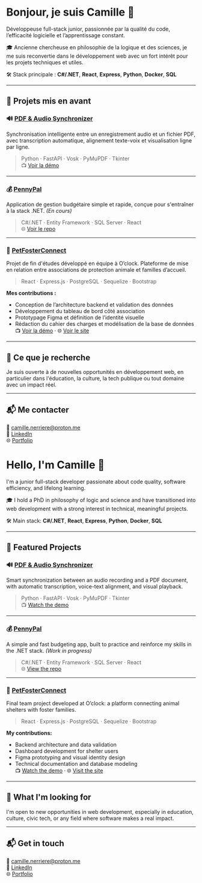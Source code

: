 # Bonjour, je suis Camille 👋

Développeuse full-stack junior, passionnée par la qualité du code, l’efficacité logicielle et l’apprentissage constant.

🎓 Ancienne chercheuse en philosophie de la logique et des sciences, je me suis reconvertie dans le développement web avec un fort intérêt pour les projets techniques et utiles.

🛠️ Stack principale : **C#/.NET**, **React**, **Express**, **Python**, **Docker**, **SQL**

---

## 🚀 Projets mis en avant

### 🔊 [PDF & Audio Synchronizer](https://github.com/CamilleNerriere/Pdf-Audio-Synchronizer)  
Synchronisation intelligente entre un enregistrement audio et un fichier PDF, avec transcription automatique, alignement texte-voix et visualisation ligne par ligne.

> Python · FastAPI · Vosk · PyMuPDF · Tkinter  
📺 [Voir la démo](https://www.youtube.com/watch?v=N4dsNjVjd44)

---

### 💰 [PennyPal](https://github.com/CamilleNerriere/PennyPalAPI)  
Application de gestion budgétaire simple et rapide, conçue pour s'entraîner à la stack .NET. *(En cours)*

> C#/.NET · Entity Framework · SQL Server · React  
🌐 [Voir le repo](https://github.com/CamilleNerriere/PennyPalAPI)

---

### 🐾 [PetFosterConnect](https://github.com/CamilleNerriere/PetFosterConnect)  
Projet de fin d'études développé en équipe à O’clock. Plateforme de mise en relation entre associations de protection animale et familles d’accueil.

> React · Express.js · PostgreSQL · Sequelize · Bootstrap

**Mes contributions :**
- Conception de l’architecture backend et validation des données
- Développement du tableau de bord côté association
- Prototypage Figma et définition de l’identité visuelle
- Rédaction du cahier des charges et modélisation de la base de données  
📺 [Voir la démo](https://youtu.be/bf4QWnOiBJs) · 🌐 [Voir le site](https://petfosterconnect.onrender.com/)

---

## 🤝 Ce que je recherche

Je suis ouverte à de nouvelles opportunités en développement web, en particulier dans l'éducation, la culture, la tech publique ou tout domaine avec un impact réel.

---

## 📬 Me contacter

📧 camille.nerriere@proton.me  
💼 [LinkedIn](https://www.linkedin.com/in/camillenerriere/)  
🌐 [Portfolio](https://camillenerriere.github.io/about/)


# Hello, I'm Camille 👋

I'm a junior full-stack developer passionate about code quality, software efficiency, and lifelong learning.

🎓 I hold a PhD in philosophy of logic and science and have transitioned into web development with a strong interest in technical, meaningful projects.

🛠️ Main stack: **C#/.NET**, **React**, **Express**, **Python**, **Docker**, **SQL**

---

## 🚀 Featured Projects

### 🔊 [PDF & Audio Synchronizer](https://github.com/CamilleNerriere/Pdf-Audio-Synchronizer)  
Smart synchronization between an audio recording and a PDF document, with automatic transcription, voice-text alignment, and visual playback.

> Python · FastAPI · Vosk · PyMuPDF · Tkinter  
📺 [Watch the demo](https://www.youtube.com/watch?v=N4dsNjVjd44)

---

### 💰 [PennyPal](https://github.com/CamilleNerriere/PennyPalAPI)  
A simple and fast budgeting app, built to practice and reinforce my skills in the .NET stack. *(Work in progress)*

> C#/.NET · Entity Framework · SQL Server · React  
🌐 [View the repo](https://github.com/CamilleNerriere/PennyPalAPI)

---

### 🐾 [PetFosterConnect](https://github.com/CamilleNerriere/PetFosterConnect)  
Final team project developed at O’clock: a platform connecting animal shelters with foster families.

> React · Express.js · PostgreSQL · Sequelize · Bootstrap

**My contributions:**
- Backend architecture and data validation
- Dashboard development for shelter users
- Figma prototyping and visual identity design
- Technical documentation and database modeling  
📺 [Watch the demo](https://youtu.be/bf4QWnOiBJs) · 🌐 [Visit the site](https://petfosterconnect.onrender.com/)

---

## 🤝 What I'm looking for

I'm open to new opportunities in web development, especially in education, culture, civic tech, or any field where software makes a real impact.

---

## 📬 Get in touch

📧 camille.nerriere@proton.me  
💼 [LinkedIn](https://www.linkedin.com/in/camillenerriere/)  
🌐 [Portfolio](https://camillenerriere.github.io/about/)

